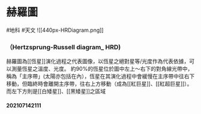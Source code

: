 # 赫羅圖
#地科 #天文
![[440px-HRDiagram.png]]

### （Hertzsprung-Russell diagram_ HRD)
赫羅圖為[[恆星]]演化過程之代表圖像，以恆星之絕對星等/光度作為代表依據，可以測量恆星之溫度、光度。
約90%的恆星位於圖中左上～右下的對角線光帶中，稱為「主序帶」(太陽亦包括在內），恆星在其演化過程中會緩慢在主序帶中往右下移動，但臨終時會離開主序帶，往右上方移動（成為[[紅巨星]]、[[紅超巨星]]）。而左下方則是[[白矮星]]、[[黑矮星]]之區域

#### 202107142111


   

